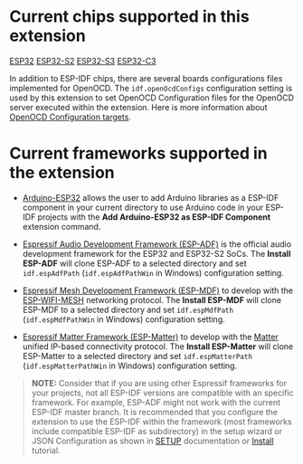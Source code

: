 # Current chips supported in this extension

[ESP32](https://www.espressif.com/en/products/socs/esp32-s2)
[ESP32-S2](https://www.espressif.com/en/products/socs/esp32-s2)
[ESP32-S3](https://www.espressif.com/en/products/socs/esp32-s3)
[ESP32-C3](https://www.espressif.com/en/products/socs/esp32-c3)

In addition to ESP-IDF chips, there are several boards configurations files implemented for OpenOCD. The `idf.openOcdConfigs` configuration setting is used by this extension to set OpenOCD Configuration files for the OpenOCD server executed within the extension. Here is more information about [OpenOCD Configuration targets](https://docs.espressif.com/projects/esp-idf/en/latest/esp32/api-guides/jtag-debugging/tips-and-quirks.html#jtag-debugging-tip-openocd-configure-target).

# Current frameworks supported in the extension

- [Arduino-ESP32](https://github.com/espressif/arduino-esp32) allows the user to add Arduino libraries as a ESP-IDF component in your current directory to use Arduino code in your ESP-IDF projects with the **Add Arduino-ESP32 as ESP-IDF Component** extension command.

- [Espressif Audio Development Framework (ESP-ADF)](https://github.com/espressif/esp-adf) is the official audio development framework for the ESP32 and ESP32-S2 SoCs. The **Install ESP-ADF** will clone ESP-ADF to a selected directory and set `idf.espAdfPath` (`idf.espAdfPathWin` in Windows) configuration setting.

- [Espressif Mesh Development Framework (ESP-MDF)](https://github.com/espressif/esp-mdf) to develop with the [ESP-WIFI-MESH](https://docs.espressif.com/projects/esp-idf/en/stable/api-guides/mesh.html) networking protocol. The **Install ESP-MDF** will clone ESP-MDF to a selected directory and set `idf.espMdfPath` (`idf.espMdfPathWin` in Windows) configuration setting.

- [Espressif Matter Framework (ESP-Matter)](https://github.com/espressif/esp-matter) to develop with the [Matter](https://buildwithmatter.com/) unified IP-based connectivity protocol. The **Install ESP-Matter** will clone ESP-Matter to a selected directory and set `idf.espMatterPath` (`idf.espMatterPathWin` in Windows) configuration setting.

> **NOTE:** Consider that if you are using other Espressif frameworks for your projects, not all ESP-IDF versions are compatible with an specific framework. For example, ESP-ADF might not work with the current ESP-IDF master branch. It is recommended that you configure the extension to use the ESP-IDF within the framework (most frameworks include compatible ESP-IDF as subdirectory) in the setup wizard or JSON Configuration as shown in [SETUP](./SETUP.md) documentation or [Install](./tutorial/install.md) tutorial.